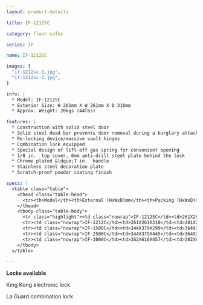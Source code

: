 ```yaml
---
layout: product-details

title: IF-1212SC

category: floor-safes

series: IF

name: IF-1212SC

images: [
  "if-1212sc-1.jpg",
  "if-1212sc-2.jpg",
]

info: |
  * Model: IF-1212SC
  * Exterior Size: H 261mm X W 261mm X D 318mm
  * Approx. Weight: 20kgs (44lbs)

features: |
  * Construction with solid steel door
  * Solid steel dead bar prevents door removal during a burglary attack
  * Re-locking device/massive vault hinges
  * Combination lock equipped
  * Special design of lift-off gas spring for convenient opening
  * 1/8 in.  top cover, 6mm anti-drill steel plate behind the lock
  * Chrome plated &ldquo;T in.  handle
  * Stainless steel decoration plate
  * Scratch-proof powder coating finish

specs: |
  <table class="table">
    <thead class="table-head">
      <tr><th>Model</th><th>External (HxWxD)mm</th><th>Packing (HxWxD)mm</th><th>Weight (kg)</th><th>Door (mm)</th><th>Body (mm)</th><th>20’FCL (pcs)</th></tr>
    </thead>
    <tbody class="table-body">
      <tr class="highlight"><td class="nowrap">IF-1212SC</td><td>261X261X318</td><td>281X281X368</td><td>20</td><td>12</td><td>4</td><td>1010</td></tr>
      <tr><td class="nowrap">IF-1212C</td><td>261X261X318</td><td>281X281X368</td><td>20</td><td>12</td><td>4</td><td>1010</td></tr>
      <tr><td class="nowrap">IF-1500C</td><td>344X379X299</td><td>364X399X349</td><td>34</td><td>12</td><td>4</td><td>590</td></tr>
      <tr><td class="nowrap">IF-2500C</td><td>344X379X445</td><td>364X399X495</td><td>44</td><td>12</td><td>4</td><td>420</td></tr>
      <tr><td class="nowrap">IF-3000C</td><td>362X616X457</td><td>382X636X507</td><td>56</td><td>12</td><td>4</td><td>250</td></tr>
    </tbody>
  </table>

---
```


**Locks available**

King Kong electronic lock

La Guard combination lock
